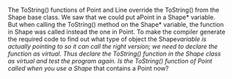 The ToString() functions of Point and Line override the ToString() from the Shape base class. We saw that we could put aPoint in a Shape* variable. But when calling the ToString() method on the Shape* variable, the function in Shape was called instead the one in Point. To make the compiler generate the required code to find out what type of object the Shape*variable is actually pointing to so it can call the right version; we need to declare the function as virtual. Thus declare the ToString() function in the Shape class as virtual and test the program again. Is the ToString() function of Point called when you use a Shape* that contains a Point now?